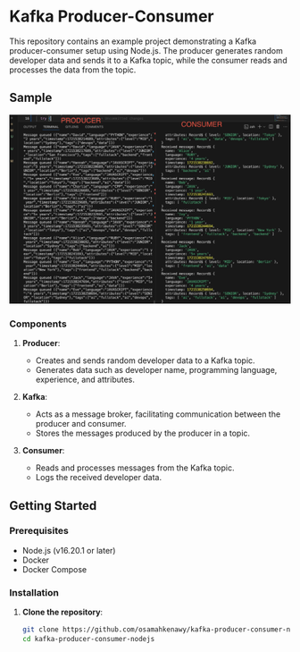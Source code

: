 # Kafka Producer-Consumer

This repository contains an example project demonstrating a Kafka producer-consumer setup using Node.js. The producer generates random developer data and sends it to a Kafka topic, while the consumer reads and processes the data from the topic.

## Sample

![Kafka Producer-Consumer Architecture](sample.png)

### Components

1. **Producer**:
   - Creates and sends random developer data to a Kafka topic.
   - Generates data such as developer name, programming language, experience, and attributes.

2. **Kafka**:
   - Acts as a message broker, facilitating communication between the producer and consumer.
   - Stores the messages produced by the producer in a topic.

3. **Consumer**:
   - Reads and processes messages from the Kafka topic.
   - Logs the received developer data.

## Getting Started

### Prerequisites

- Node.js (v16.20.1 or later)
- Docker
- Docker Compose

### Installation

1. **Clone the repository**:
   ```sh
   git clone https://github.com/osamahkenawy/kafka-producer-consumer-nodejs.git
   cd kafka-producer-consumer-nodejs